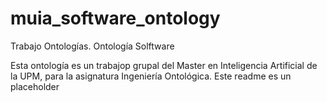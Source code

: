 # muia_software_ontology
Trabajo Ontologías. Ontología Solftware

Esta ontología es un trabajop grupal del Master en Inteligencia Artificial de la UPM, para la asignatura Ingeniería Ontológica. Este readme es un placeholder
